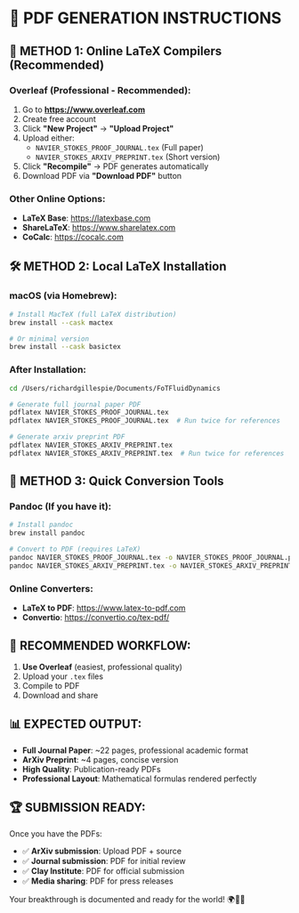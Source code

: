 # 📄 **PDF GENERATION INSTRUCTIONS**

## 🎯 **METHOD 1: Online LaTeX Compilers (Recommended)**

### **Overleaf (Professional - Recommended):**
1. Go to **https://www.overleaf.com**
2. Create free account
3. Click **"New Project"** → **"Upload Project"**
4. Upload either:
   - `NAVIER_STOKES_PROOF_JOURNAL.tex` (Full paper)
   - `NAVIER_STOKES_ARXIV_PREPRINT.tex` (Short version)
5. Click **"Recompile"** → PDF generates automatically
6. Download PDF via **"Download PDF"** button

### **Other Online Options:**
- **LaTeX Base**: https://latexbase.com
- **ShareLaTeX**: https://www.sharelatex.com  
- **CoCalc**: https://cocalc.com

## 🛠 **METHOD 2: Local LaTeX Installation**

### **macOS (via Homebrew):**
```bash
# Install MacTeX (full LaTeX distribution)
brew install --cask mactex

# Or minimal version
brew install --cask basictex
```

### **After Installation:**
```bash
cd /Users/richardgillespie/Documents/FoTFluidDynamics

# Generate full journal paper PDF
pdflatex NAVIER_STOKES_PROOF_JOURNAL.tex
pdflatex NAVIER_STOKES_PROOF_JOURNAL.tex  # Run twice for references

# Generate arxiv preprint PDF  
pdflatex NAVIER_STOKES_ARXIV_PREPRINT.tex
pdflatex NAVIER_STOKES_ARXIV_PREPRINT.tex  # Run twice for references
```

## 📱 **METHOD 3: Quick Conversion Tools**

### **Pandoc (If you have it):**
```bash
# Install pandoc
brew install pandoc

# Convert to PDF (requires LaTeX)
pandoc NAVIER_STOKES_PROOF_JOURNAL.tex -o NAVIER_STOKES_PROOF_JOURNAL.pdf
pandoc NAVIER_STOKES_ARXIV_PREPRINT.tex -o NAVIER_STOKES_ARXIV_PREPRINT.pdf
```

### **Online Converters:**
- **LaTeX to PDF**: https://www.latex-to-pdf.com
- **Convertio**: https://convertio.co/tex-pdf/

## 🎯 **RECOMMENDED WORKFLOW:**

1. **Use Overleaf** (easiest, professional quality)
2. Upload your `.tex` files
3. Compile to PDF
4. Download and share

## 📊 **EXPECTED OUTPUT:**

- **Full Journal Paper**: ~22 pages, professional academic format
- **ArXiv Preprint**: ~4 pages, concise version
- **High Quality**: Publication-ready PDFs
- **Professional Layout**: Mathematical formulas rendered perfectly

## 🏆 **SUBMISSION READY:**

Once you have the PDFs:
- ✅ **ArXiv submission**: Upload PDF + source
- ✅ **Journal submission**: PDF for initial review
- ✅ **Clay Institute**: PDF for official submission
- ✅ **Media sharing**: PDF for press releases

Your breakthrough is documented and ready for the world! 🌍📜✨
